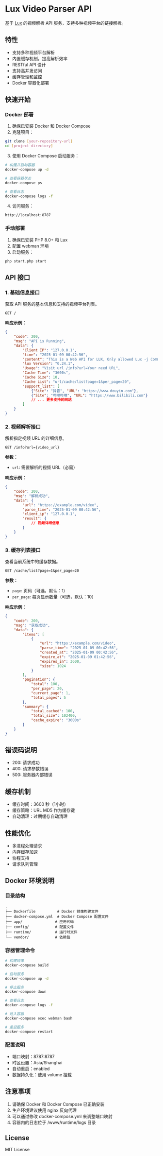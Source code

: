 # Lux Video Parser API

基于 [Lux](https://github.com/iawia002/lux) 的视频解析 API 服务，支持多种视频平台的链接解析。

## 特性

- 支持多种视频平台解析
- 内置缓存机制，提高解析效率
- RESTful API 设计
- 支持高并发访问
- 缓存管理和监控
- Docker 容器化部署

## 快速开始

### Docker 部署

1. 确保已安装 Docker 和 Docker Compose
2. 克隆项目：
```bash
git clone [your-repository-url]
cd [project-directory]
```

3. 使用 Docker Compose 启动服务：
```bash
# 构建并启动容器
docker-compose up -d

# 查看容器状态
docker-compose ps

# 查看日志
docker-compose logs -f
```

4. 访问服务：
```
http://localhost:8787
```

### 手动部署

1. 确保已安装 PHP 8.0+ 和 Lux
2. 配置 webman 环境
3. 启动服务：
```bash
php start.php start
```

## API 接口

### 1. 基础信息接口

获取 API 服务的基本信息和支持的视频平台列表。

```
GET /
```

**响应示例：**
```json
{
    "code": 200,
    "msg": "API is Running",
    "data": {
        "Client IP": "127.0.0.1",
        "time": "2025-01-09 00:42:56",
        "content": "This is a Web API for LUX, Only allowed Lux -j Command",
        "lux Version": "0.24.1",
        "Usage": "Visit url /info?url=Your need URL",
        "Cache Time": "3600s",
        "Cache Size": 10,
        "Cache List": "url/cache/list?page=1&per_page=20",
        "support_list": [
            {"Site": "抖音", "URL": "https://www.douyin.com"},
            {"Site": "哔哩哔哩", "URL": "https://www.bilibili.com"}
            // ... 更多支持的网站
        ]
    }
}
```

### 2. 视频解析接口

解析指定视频 URL 的详细信息。

```
GET /info?url={video_url}
```

**参数：**
- `url`: 需要解析的视频 URL（必需）

**响应示例：**
```json
{
    "code": 200,
    "msg": "解析成功",
    "data": {
        "url": "https://example.com/video",
        "parse_time": "2025-01-09 00:42:56",
        "client_ip": "127.0.0.1",
        "result": {
            // 视频详细信息
        }
    }
}
```

### 3. 缓存列表接口

查看当前系统中的缓存数据。

```
GET /cache/list?page=1&per_page=20
```

**参数：**
- `page`: 页码（可选，默认：1）
- `per_page`: 每页显示数量（可选，默认：10）

**响应示例：**
```json
{
    "code": 200,
    "msg": "获取成功",
    "data": {
        "items": [
            {
                "url": "https://example.com/video",
                "parse_time": "2025-01-09 00:42:56",
                "created_at": "2025-01-09 00:42:56",
                "expire_at": "2025-01-09 01:42:56",
                "expires_in": 3600,
                "size": 1024
            }
        ],
        "pagination": {
            "total": 100,
            "per_page": 20,
            "current_page": 1,
            "total_pages": 5
        },
        "summary": {
            "total_cached": 100,
            "total_size": 102400,
            "cache_expire": "3600s"
        }
    }
}
```

## 错误码说明

- 200: 请求成功
- 400: 请求参数错误
- 500: 服务器内部错误

## 缓存机制

- 缓存时间：3600 秒（1小时）
- 缓存策略：URL MD5 作为缓存键
- 自动清理：过期缓存自动清理

## 性能优化

- 多进程处理请求
- 内存缓存加速
- 协程支持
- 请求队列管理

## Docker 环境说明

### 目录结构
```
.
├── Dockerfile          # Docker 镜像构建文件
├── docker-compose.yml  # Docker Compose 配置文件
├── app/               # 应用代码
├── config/            # 配置文件
├── runtime/           # 运行时文件
└── vendor/            # 依赖包
```

### 容器管理命令
```bash
# 构建镜像
docker-compose build

# 启动服务
docker-compose up -d

# 停止服务
docker-compose down

# 查看日志
docker-compose logs -f

# 进入容器
docker-compose exec webman bash

# 重启服务
docker-compose restart
```

### 配置说明
- 端口映射：8787:8787
- 时区设置：Asia/Shanghai
- 自动重启：enabled
- 数据持久化：使用 volume 挂载

## 注意事项

1. 请确保 Docker 和 Docker Compose 已正确安装
2. 生产环境建议使用 nginx 反向代理
3. 可以通过修改 docker-compose.yml 来调整端口映射
4. 容器内的日志位于 /www/runtime/logs 目录

## License

MIT License
